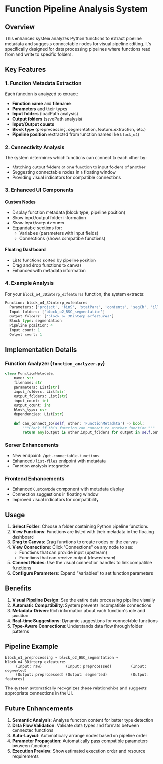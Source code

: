 # Function Pipeline Analysis System

## Overview

This enhanced system analyzes Python functions to extract pipeline metadata and suggests connectable nodes for visual pipeline editing. It's specifically designed for data processing pipelines where functions read from and write to specific folders.

## Key Features

### 1. **Function Metadata Extraction**
Each function is analyzed to extract:
- **Function name** and **filename**
- **Parameters** and their types
- **Input folders** (loadPath analysis)
- **Output folders** (savePath analysis)
- **Input/Output counts**
- **Block type** (preprocessing, segmentation, feature_extraction, etc.)
- **Pipeline position** (extracted from function names like `block_o4`)

### 2. **Connectivity Analysis**
The system determines which functions can connect to each other by:
- Matching output folders of one function to input folders of another
- Suggesting connectable nodes in a floating window
- Providing visual indicators for compatible connections

### 3. **Enhanced UI Components**

#### **Custom Nodes**
- Display function metadata (block type, pipeline position)
- Show input/output folder information
- Show input/output counts
- Expandable sections for:
  - Variables (parameters with input fields)
  - Connections (shows compatible functions)

#### **Floating Dashboard**
- Lists functions sorted by pipeline position
- Drag and drop functions to canvas
- Enhanced with metadata information

### 4. **Example Analysis**

For your `block_o4_3Dinterp_exfeatures` function, the system extracts:

```python
Function: block_o4_3Dinterp_exfeatures
  Parameters: ['project', 'binS', 'statPara', 'contents', 'segCh', 'illumiCorrection', 'resource_proportion']
  Input folders: ['block_o2_BSC_segmentation']
  Output folders: ['block_o4_3Dinterp_exfeatures']
  Block type: segmentation
  Pipeline position: 4
  Input count: 1
  Output count: 1
```

## Implementation Details

### **Function Analyzer (`function_analyzer.py`)**

```python
class FunctionMetadata:
    name: str
    filename: str
    parameters: List[str]
    input_folders: List[str]
    output_folders: List[str]
    input_count: int
    output_count: int
    block_type: str
    dependencies: List[str]
    
    def can_connect_to(self, other: 'FunctionMetadata') -> bool:
        """Check if this function can connect to another function."""
        return any(output in other.input_folders for output in self.output_folders)
```

### **Server Enhancements**
- New endpoint: `/get-connectable-functions`
- Enhanced `/list-files` endpoint with metadata
- Function analysis integration

### **Frontend Enhancements**
- Enhanced `CustomNode` component with metadata display
- Connection suggestions in floating window
- Improved visual indicators for compatibility

## Usage

1. **Select Folder**: Choose a folder containing Python pipeline functions
2. **View Functions**: Functions are listed with their metadata in the floating dashboard
3. **Drag to Canvas**: Drag functions to create nodes on the canvas
4. **View Connections**: Click "Connections" on any node to see:
   - Functions that can provide input (upstream)
   - Functions that can receive output (downstream)
5. **Connect Nodes**: Use the visual connection handles to link compatible functions
6. **Configure Parameters**: Expand "Variables" to set function parameters

## Benefits

1. **Visual Pipeline Design**: See the entire data processing pipeline visually
2. **Automatic Compatibility**: System prevents incompatible connections
3. **Metadata-Driven**: Rich information about each function's role and position
4. **Real-time Suggestions**: Dynamic suggestions for connectable functions
5. **Type-Aware Connections**: Understands data flow through folder patterns

## Pipeline Example

```
block_o1_preprocessing → block_o2_BSC_segmentation → block_o4_3Dinterp_exfeatures
     (Input: raw)           (Input: preprocessed)         (Input: segmented)
     (Output: preprocessed) (Output: segmented)           (Output: features)
```

The system automatically recognizes these relationships and suggests appropriate connections in the UI.

## Future Enhancements

1. **Semantic Analysis**: Analyze function content for better type detection
2. **Data Flow Validation**: Validate data types and formats between connected functions
3. **Auto-Layout**: Automatically arrange nodes based on pipeline order
4. **Parameter Propagation**: Automatically pass compatible parameters between functions
5. **Execution Preview**: Show estimated execution order and resource requirements
